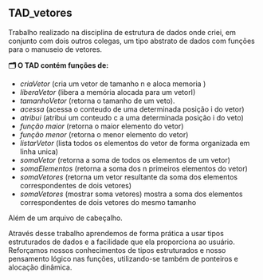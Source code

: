 ## TAD_vetores

Trabalho realizado na disciplina de estrutura de dados onde criei,
em conjunto com dois outros colegas, um tipo abstrato de dados com
funções para o manuseio de vetores.


**🗂️ O TAD contém funções de:**
- _criaVetor_ (cria um vetor de tamanho n e aloca memoria )
- _liberaVetor_ (libera a memória alocada para um vetorI)
- _tamanhoVetor_ (retorna o tamanho de um veto).
- _acessa_ (acessa o conteudo de uma determinada posição i do vetor)
- _atribui_ (atribui um conteudo c a uma determinada posição i do veto)
- _função maior_ (retorna o maior elemento do vetor)
- _função menor_ (retorna o menor elemento do vetor)
- _listarVetor_ (lista todos os elementos do vetor de forma organizada em linha unica)
- _somaVetor_ (retorna a soma de todos os elementos de um vetor)
- _somaElementos_ (retorna a soma dos n primeiros elementos do vetor)
- _somaVetores_ (retorna um vetor resultante da soma dos elementos correspondentes
de dois vetores)
- _somaVetores_ (mostrar soma vetores) mostra a soma dos elementos
correspondentes de dois vetores do mesmo tamanho

Além de um arquivo de cabeçalho.

Através desse trabalho aprendemos de forma prática a usar tipos estruturados de dados e a facilidade que ela
proporciona ao usuário. Reforçamos nossos conhecimentos de tipos estruturados e nosso
pensamento lógico nas funções, utilizando-se também de ponteiros e alocação dinâmica.
